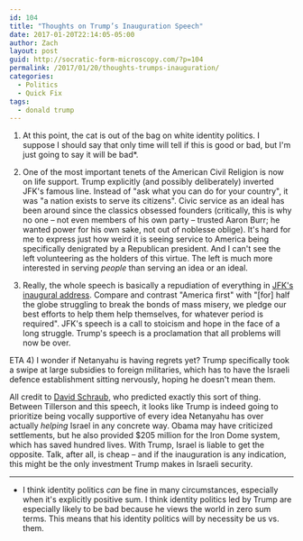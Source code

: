 ```yaml
---
id: 104
title: "Thoughts on Trump’s Inauguration Speech"
date: 2017-01-20T22:14:05-05:00
author: Zach
layout: post
guid: http://socratic-form-microscopy.com/?p=104
permalink: /2017/01/20/thoughts-trumps-inauguration/
categories:
  - Politics
  - Quick Fix
tags:
  - donald trump
---
```


1. At this point, the cat is out of the bag on white identity politics. I suppose I should say that only time will tell if this is good or bad, but I'm just going to say it will be bad\*.

2. One of the most important tenets of the American Civil Religion is now on life support. Trump explicitly (and possibly deliberately) inverted JFK's famous line. Instead of "ask what you can do for your country", it was "a nation exists to serve its citizens". Civic service as an ideal has been around since the classics obsessed founders (critically, this is why no one – not even members of his own party – trusted Aaron Burr; he wanted power for his own sake, not out of noblesse oblige). It's hard for me to express just how weird it is seeing service to America being specifically denigrated by a Republican president. And I can't see the left volunteering as the holders of this virtue. The left is much more interested in serving <em>people</em> than serving an idea or an ideal.

3. Really, the whole speech is basically a repudiation of everything in <a href="https://www.jfklibrary.org/Research/Research-Aids/Ready-Reference/JFK-Quotations/Inaugural-Address.aspx">JFK's inaugural address</a>. Compare and contrast "America first" with "[for] half the globe struggling to break the bonds of mass misery, we pledge our best efforts to help them help themselves, for whatever period is required". JFK's speech is a call to stoicism and hope in the face of a long struggle. Trump's speech is a proclamation that all problems will now be over.

ETA
4) I wonder if Netanyahu is having regrets yet? Trump specifically took a swipe at large subsidies to foreign militaries, which has to have the Israeli defence establishment sitting nervously, hoping he doesn't mean them.

All credit to <a href="http://dsadevil.blogspot.ca/2016/12/needing-true-friend-in-white-house-part.html">David Schraub</a>, who predicted exactly this sort of thing. Between Tillerson and this speech, it looks like Trump is indeed going to prioritize being vocally supportive of every idea Netanyahu has over actually <em>helping</em> Israel in any concrete way. Obama may have criticized settlements, but he also provided $205 million for the Iron Dome system, which has saved hundred lives. With Trump, Israel is liable to get the opposite. Talk, after all, is cheap – and if the inauguration is any indication, this might be the only investment Trump makes in Israeli security.

---

- I think identity politics <em>can</em> be fine in many circumstances, especially when it's explicitly positive sum. I think identity politics led by Trump are especially likely to be bad because he views the world in zero sum terms. This means that his identity politics will by necessity be us vs. them.
